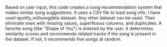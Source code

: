 Based on user input, this code creates a song recommendation system that makes similar song suggestions. 
It uses a CSV file to load song info.
I have used spotify_millsongdata dataset. 
Any other dataset can be used.
Then eliminate rows with missing values, superfluous columns, and duplicates.
A favorite song (like "Shape of You") is entered by the user.
It determines similarity scores and recommends related tracks if the song is present in the dataset.
If not, it recommends five songs at random.
